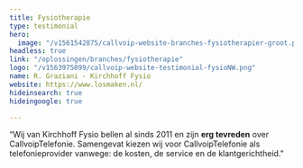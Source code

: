 ```yaml
---
title: Fysiotherapie
type: testimonial
hero:
  image: "/v1561542875/callvoip-website-branches-fysiotherapier-groot.png"
headless: true
link: "/oplossingen/branches/fysiotherapie"
logo: "/v1563975099/callvoip-website-testimonial-fysioNW.png"
name: R. Graziani - Kirchhoff Fysio
website: https://www.losmaken.nl/
hideinsearch: true
hideingoogle: true

---
```

“Wij van Kirchhoff Fysio bellen al sinds 2011 en zijn **erg tevreden** over CallvoipTelefonie. Samengevat kiezen wij voor CallvoipTelefonie als telefonieprovider vanwege: de kosten, de service en de klantgerichtheid."